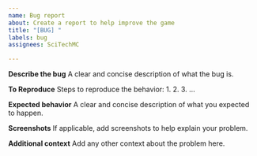 ```yaml
---
name: Bug report
about: Create a report to help improve the game
title: "[BUG] "
labels: bug
assignees: SciTechMC

---
```


**Describe the bug**
A clear and concise description of what the bug is.

**To Reproduce**
Steps to reproduce the behavior:
1.
2.
3.
...

**Expected behavior**
A clear and concise description of what you expected to happen.

**Screenshots**
If applicable, add screenshots to help explain your problem.

**Additional context**
Add any other context about the problem here.
